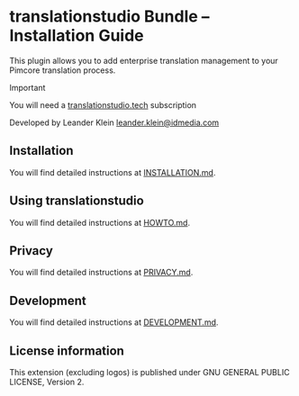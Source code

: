 # translationstudio Bundle – Installation Guide

This plugin allows you to add enterprise translation management to your Pimcore translation process. 

> [!IMPORTANT]
> You will need a [translationstudio.tech](https://translationstudio.tech) subscription

Developed by Leander Klein <leander.klein@idmedia.com>

## Installation

You will find detailed instructions at [INSTALLATION.md](INSTALLATION.md).

## Using translationstudio

You will find detailed instructions at [HOWTO.md](HOWTO.md).

## Privacy

You will find detailed instructions at [PRIVACY.md](PRIVACY.md).

## Development

You will find detailed instructions at [DEVELOPMENT.md](DEVELOPMENT.md).

## License information

This extension (excluding logos) is published under GNU GENERAL PUBLIC LICENSE, Version 2.
